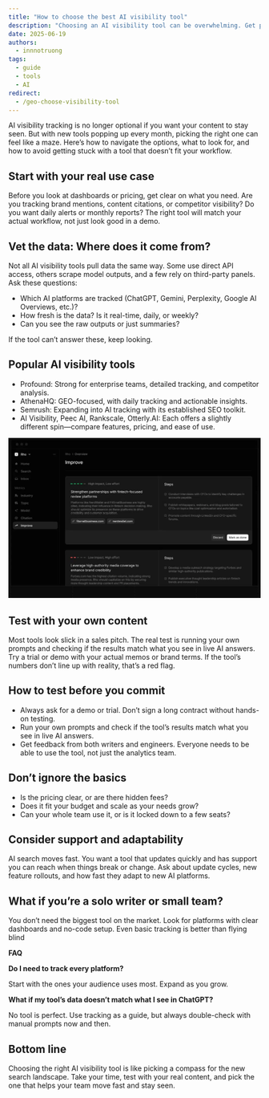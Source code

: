 ```yaml
---
title: "How to choose the best AI visibility tool"
description: "Choosing an AI visibility tool can be overwhelming. Get practical advice on what to look for, how to test platforms, and how to make sure your GEO tracking fits your workflow."
date: 2025-06-19
authors:
  - innnotruong
tags:
  - guide
  - tools
  - AI
redirect:
  - /geo-choose-visibility-tool
---
```


AI visibility tracking is no longer optional if you want your content to stay seen. But with new tools popping up every month, picking the right one can feel like a maze. Here’s how to navigate the options, what to look for, and how to avoid getting stuck with a tool that doesn’t fit your workflow.

## Start with your real use case

Before you look at dashboards or pricing, get clear on what you need. Are you tracking brand mentions, content citations, or competitor visibility? Do you want daily alerts or monthly reports? The right tool will match your actual workflow, not just look good in a demo.

## Vet the data: Where does it come from?

Not all AI visibility tools pull data the same way. Some use direct API access, others scrape model outputs, and a few rely on third-party panels. Ask these questions:

- Which AI platforms are tracked (ChatGPT, Gemini, Perplexity, Google AI Overviews, etc.)?
- How fresh is the data? Is it real-time, daily, or weekly?
- Can you see the raw outputs or just summaries?

If the tool can’t answer these, keep looking.


## Popular AI visibility tools

- Profound: Strong for enterprise teams, detailed tracking, and competitor analysis.
- AthenaHQ: GEO-focused, with daily tracking and actionable insights.
- Semrush: Expanding into AI tracking with its established SEO toolkit.
- AI Visibility, Peec AI, Rankscale, Otterly.AI: Each offers a slightly different spin—compare features, pricing, and ease of use.

![](assets/profound-answer-engine-insights.webp)

## Test with your own content

Most tools look slick in a sales pitch. The real test is running your own prompts and checking if the results match what you see in live AI answers. Try a trial or demo with your actual memos or brand terms. If the tool’s numbers don’t line up with reality, that’s a red flag.

## How to test before you commit

- Always ask for a demo or trial. Don’t sign a long contract without hands-on testing.
- Run your own prompts and check if the tool’s results match what you see in live AI answers.
- Get feedback from both writers and engineers. Everyone needs to be able to use the tool, not just the analytics team.

## Don’t ignore the basics

- Is the pricing clear, or are there hidden fees?
- Does it fit your budget and scale as your needs grow?
- Can your whole team use it, or is it locked down to a few seats?

## Consider support and adaptability

AI search moves fast. You want a tool that updates quickly and has support you can reach when things break or change. Ask about update cycles, new feature rollouts, and how fast they adapt to new AI platforms.

## What if you’re a solo writer or small team?

You don’t need the biggest tool on the market. Look for platforms with clear dashboards and no-code setup. Even basic tracking is better than flying blind

</aside>

**FAQ**

**Do I need to track every platform?**

Start with the ones your audience uses most. Expand as you grow.

**What if my tool’s data doesn’t match what I see in ChatGPT?**

No tool is perfect. Use tracking as a guide, but always double-check with manual prompts now and then.

## Bottom line

Choosing the right AI visibility tool is like picking a compass for the new search landscape. Take your time, test with your real content, and pick the one that helps your team move fast and stay seen.